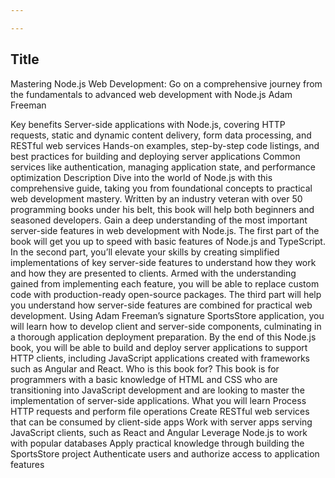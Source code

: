 ```yaml
---

---
```

## Title
Mastering Node.js Web Development: Go on a comprehensive journey from the fundamentals to advanced web development with Node.js
Adam Freeman

Key benefits
Server-side applications with Node.js, covering HTTP requests, static and dynamic content delivery, form data processing, and RESTful web services
Hands-on examples, step-by-step code listings, and best practices for building and deploying server applications
Common services like authentication, managing application state, and performance optimization
Description
Dive into the world of Node.js with this comprehensive guide, taking you from foundational concepts to practical web development mastery. Written by an industry veteran with over 50 programming books under his belt, this book will help both beginners and seasoned developers. Gain a deep understanding of the most important server-side features in web development with Node.js. The first part of the book will get you up to speed with basic features of Node.js and TypeScript. In the second part, you’ll elevate your skills by creating simplified implementations of key server-side features to understand how they work and how they are presented to clients. Armed with the understanding gained from implementing each feature, you will be able to replace custom code with production-ready open-source packages. The third part will help you understand how server-side features are combined for practical web development. Using Adam Freeman’s signature SportsStore application, you will learn how to develop client and server-side components, culminating in a thorough application deployment preparation. By the end of this Node.js book, you will be able to build and deploy server applications to support HTTP clients, including JavaScript applications created with frameworks such as Angular and React.
Who is this book for?
This book is for programmers with a basic knowledge of HTML and CSS who are transitioning into JavaScript development and are looking to master the implementation of server-side applications.
What you will learn
Process HTTP requests and perform file operations
Create RESTful web services that can be consumed by client-side apps
Work with server apps serving JavaScript clients, such as React and Angular
Leverage Node.js to work with popular databases
Apply practical knowledge through building the SportsStore project
Authenticate users and authorize access to application features